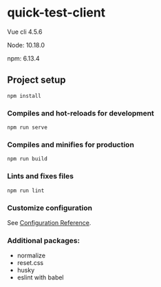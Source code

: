 # quick-test-client

Vue cli 4.5.6

Node: 10.18.0

npm: 6.13.4

## Project setup
```
npm install
```

### Compiles and hot-reloads for development
```
npm run serve
```

### Compiles and minifies for production
```
npm run build
```

### Lints and fixes files
```
npm run lint
```

### Customize configuration
See [Configuration Reference](https://cli.vuejs.org/config/).

### Additional packages:
* normalize
* reset.css
* husky
* eslint with babel
